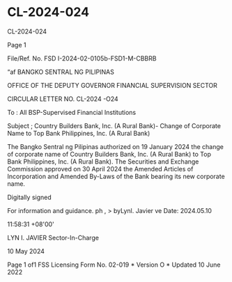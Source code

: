 # CL-2024-024

CL-2024-024

Page 1

File/Ref. No. FSD I-2024-02-0105b-FSD1-M-CBBRB

“af BANGKO SENTRAL NG PILIPINAS

OFFICE OF THE DEPUTY GOVERNOR FINANCIAL SUPERVISION SECTOR

CIRCULAR LETTER NO. CL-2024 -O24

To : All BSP-Supervised Financial Institutions

Subject ; Country Builders Bank, Inc. (A Rural Bank)- Change of Corporate Name to Top Bank Philippines, Inc. (A Rural Bank)

The Bangko Sentral ng Pilipinas authorized on 19 January 2024 the change of corporate name of Country Builders Bank, Inc. (A Rural Bank) to Top Bank Philippines, Inc. (A Rural Bank). The Securities and Exchange Commission approved on 30 April 2024 the Amended Articles of Incorporation and Amended By-Laws of the Bank bearing its new corporate name.

Digitally signed

For information and guidance. ph , > byLynl. Javier ve Date: 2024.05.10

11:58:31 +08'00'

LYN I. JAVIER Sector-In-Charge

10 May 2024

Page 1 of1 FSS Licensing Form No. 02-019 * Version O * Updated 10 June 2022